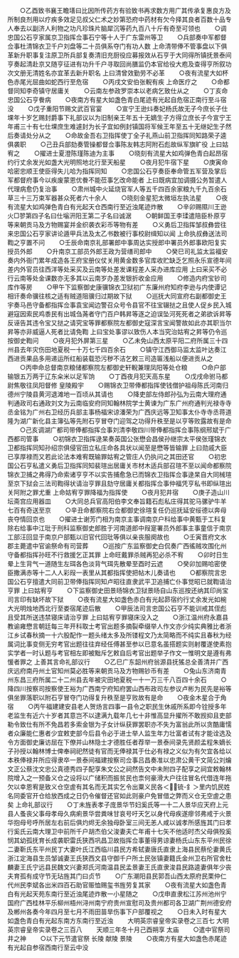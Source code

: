 <!-- { "loadSidebar": true } -->
　　○乙酉致书襄王瞻墡曰比因所传药方有验致书再求数方用广其传承复惠良方及所制良剂用以疗疾多效足见叔父仁术之妙第恐府中药材有欠今择其良者百数十品专人奉去以副济人利物之功凡珍珠片脑犀沉等药九百八十斤有奇至可领也
　　○调忠国公石亨家属京卫指挥佥事石宁等十人于广东雷州等卫
　　○兵部奏中军都督佥事杜清锦衣卫千户刘盘等二十员俱系夺门有功人数  上命清带俸不管事盘以下俱革新升职事复注原卫所兵部复奏清旧充厨役应募报效从石亨于大同得所镇抚景泰间亨奏起清赴京又随亨征进有功升千户寻取回尚膳监仍本官给役大庖及查得亨所叙功次文册无清姓名亦宜革去新升职名  上曰清曾效勤劳不必革
　　○夜有流星大如杯色赤尾光屈曲如蛇西行至危宿
　　○丙戌文安伯张輗有疾  上命医疗之
　　○命都督同知李奇镇守居庸关
　　○云南左参政罗崇本以老病乞致仕从之
　　○丁亥命忠国公石亨餋病
　　○夜南方有星大如盏色青白尾迹有光起自危宿正南行至斗宿没
　　○戊子重阳节赐文武百官宴
　　○宣宁王逊炓奏妃杨氏故无子今庶长子仕堁年十岁乞赐封爵事下礼部议以为旧制亲王年五十无嫡生子方得立庶长子今宣宁王年甫三十有七仕堁庶生难遽封为长子宜如例封镇国将军候王年至五十无继妃生子然后奏请处分从之
　　○命故金吾右卫指挥使丁全子礼燕山前卫指挥同知路荣子逵俱袭职
　　○己丑兵部劾奏管操都督佥事陈友韩志阿附石彪故纵军旗旷役  上曰姑宥之
　　○擢进士夏澄陈瑾陈迪为主事
　　○晓刻有流星大如鸡弹色青白起昂宿约行丈余发光如盏大光明照地北行至天船星
　　○夜月犯牛宿下星
　　○庚寅命哈密忠顺王使臣得失儿哈为指挥同知
　　○忠国公石亨奏臣奉命管五军营及掌后军都督府事今以疾废蒙恩优餋不能莅事乞改命能者  上曰既病宜加调摄公务暂遣人代理病愈仍复治事
　　○肃州城中火延烧官军人等五千四百余家粮九千九百余石草三十三万束军器甚众死者六十余人
　　○晓刻金星犯太微垣左执法星
　　○夜有流星大如鸡弹色青白有光起天仓西南行至近浊尾迹炸散
　　○辛卯赐隰川王逊火□翏第四子名曰仕塕汧阳王第二子名曰诚涺
　　○朝鲜国王李瑈遣陪臣朴原亨等来朝贡马及方物赐宴并金织袭衣彩币等物有差
　　○义勇后卫指挥邹叔彝尝往来忠国公石亨家讲论遁甲兵法及太乙书数被行事校尉缉知以闻  上命执叔彝送法司鞫之亨置不问
　　○壬辰命南京礼部署郎中事周达实授郎中署员外郎事欧阳复实授员外郎
　　○升南京工部员外郎王政为营缮司郎中
　　○癸巳司礼监太监福安奏内外衙门累年成造各王府宝册仪仗关用黄金数多官库收贮缺乏乞照永乐宣德年间差内外官员往西洋等处采买及云南等处差发课程差人采办进库应用  上曰采买不必行云南等处金课数亦无多其以云南岁办差发银折收金应用
　　○修造内府宝钞司库作等房
　　○甲午下监察御史康骥锦衣卫狱初广东廉州府知府李逊与内使谭记相讦奏命骥往核之适有贼道阻骥归过期故下狱
　　○巡抚大同宣府右副都御史王宇奏马邑守备都指挥佥事袁宝闻边警召众号令县官不往宝辍挞之且使人促乡民入城避寇因索民鸡黍民有出城刍荛者守门百户韩昇等逐之迫误坠河死死者之弟欲诉昇等反诬告其违令宝又挞之请究宝等罪都察院左都御史寇深言宝闻警故如此亦其职当尔昇等亦非威逼人死者比请免鞫  上曰宝处事谬以致伤人本当究治姑宥之昇等仍令巡按御史鞫问
　　○夜月犯外屏第三星
　　○乙未免山西太原平阳二府所属三十四州县去年灾伤田地夏税一十万七千四百余石
　　○镇守江西御马监太监叶达奏江西进贡果品多用递运所红船装载恐污秽不洁乞敕三司造匾浅船以便进贡从之
　　○丙申命总督南京粮储都察院左都御史轩輗兼理凤阳等处仓粮
　　○命户部输银五万两于辽东籴米以足军饷
　　○丁酉夜月犯天高东星
　　○戊戌命驸马都尉焦敬往凤阳督修  皇陵殿宇
　　○赐锦衣卫带俸都指挥使钱僧护祖母陈氏河南归德州宁陵县黄河退滩地一百顷从其请也
　　○降吏部左侍郎孙弘为云南大理府通判通政司右通政刘文为云南临安府同知翰林院学士黄谏为广东广州府通判光禄寺寺丞金铭为广州右卫经历兵部主事杨福宋谅潘荣为广西庆远等卫知事太仆寺寺丞蒋道隆为湖广新化县主簿弘等先附石亨冒夺门迎驾之功得升秩至是以亨等败露故有是命
　　○己亥调湖广都司带俸都指挥佥事刘清李敬四川带俸都指挥佥事陈纲邢斌于广西都司管事
　　○初锦衣卫指挥逯杲奏英国公张懋会昌侯孙继宗太平侯张瑾锦衣卫都指挥同知孙绍宗俱侵官田立私庄命各具状以闻至是懋等皆输罪  上曰勋戚大臣已享厚禄而又若此论法本难宥既输罪姑宥之管庄人仍执问之其田还官
　　○初忠国公石亨私遣义勇后卫指挥同知裴瑄出居庸关市材木适兵部召瑄不至以闻命都察院锦衣卫捕之弗得乃命索诸亨亨不以实告捕愈急已而锦衣卫指挥佥事逯杲自大同械瑄至京下狱会三法司鞫得状请治亨罪且劾守居庸关都指挥佥事仲福凭亨私书即纵瑄出关阿附之罪尤重  上命姑宥亨罪降福为指挥使
　　○夜月犯井宿
　　○庚子造山川坛斋宫应用器皿
　　○大同总兵官高阳伯李文奉旨籍石彪私庄得其驼马骡驴牛羊七百有奇送至京
　　○辛丑命都察院右佥都御史徐瑄复任仍巡抚延安绥德以奔母丧夺情回京也
　　○擢进士谢芳门相为南京主事调南京户科给事中黄甄于工科复除右给事中江玭于刑科监察御史郎胜于河南道郎中叚寔署员外郎事主事童信于南京工部汪回显于南京户部甄以旧官代回玭等俱以亲丧服阕故也
　　○壬寅晋府文水郡主薨遣中官谕祭命有司营葬
　　○巡按广东监察御史白侃奏广西徭贼攻围化州守备都指挥孙旺不行救援乞正其罪  上命旺戴罪杀贼再犯必杀不宥
　　○卯时日生晕上生背气一道随生左珥各色淡背气珥先散晕至酉时云遮
　　○癸卯加赐哈密使臣撒满赤等十二人人彩叚一表里从其都指挥使把帖木儿奏请也
　　○都察院言忠国公石亨擅遣大同前卫带俸指挥同知卢昭往直隶武平卫追捕亡仆事觉昭已就鞫请治亨罪  上曰姑宥亨
　　○下监察御史田景旸锦衣卫狱景旸自山东巡按还纳其印尚宝司言印有缺坏故下狱
　　○夜有流星大如盏色赤白有光起昴宿约行丈余发光如椀大光明烛地西北行至娄宿尾迹后散
　　○甲辰法司言忠国公石亨不能训戒其侄彪且受其所送违禁寝床请治亨罪  上曰姑宥亨罪寝床没入之
　　○浙江温州府永嘉县教谕雍懋言朝廷每三年开科取士考官出题多摘裂牵缀举人作文亦少纯实典雅比者浙江乡试春秋摘一十六股配作一题头绪太多及所镂程文乃太简略而不纯实且春秋为经属词比事变侧无穷考官出题往往弃经任傅甚至参以已意名虽搭题实则射覆遂使素抱实学者一时认题与考官相左即被黜斥乞敕自后考官出题举子作文一惟明文是遵有弗愋者罪之  上善其言命礼部议行
　　○乙巳广东韶州府翁源县抚猺总全善清并广西庆远府南丹州土官知州莫必胜等来朝贡马及方物赐钞币有差
　　○兔山东济南青州东昌三府所属二十二州县去年被灾田地夏税一十一万三千八百四十余石
　　○降四川按察司按察使王裕为广西南宁府知府罢山西布政司左参议卢彬为民先是裕等俱坐罪落职以附石亨冒夺门功得复升秩至是亨败故有是命
　　○夜金木星合于角宿
　　○丙午福建建安县老人贺炀言四事一县令之职民生休戚所系即今铨授多年老监生有近六十岁者其意岂不以逮满九载年几七十非惟高显升擢所不敢觊抑且吏部勒令致仕有所不免昌若多索金银为子女计纵获罪罢职亦不失为富翁此所以贪酷庸懦者众廉能仁惠者少宜敕吏部今后县令必于进士举人监生年力壮富者试有才能诠选及令方面御史廉访屈在下僚并山林隐士才德胜任者荐举一景泰间录先贤颜孟程朱嫡长子孙授以翰林博士俾奉祠祀然徒有官而无俸禄其于仕必有禄之义似为有欠宜各给以本秩俸禄并所应得隶卒一景泰间福建按察司佥事吕昌奏准以忠肃公黄干文简公刘爚文正公蔡沈文忠公真德秀四子配享朱文公之祠然告文中未附四子配享之祠宜敕翰林院增入之一预备义仓之设将以广储积而振贫民也柰何豪滑大户往往冒名代借连年拖欠以幸恩宥是致义仓空虗有其名而无其实乞令出粟义民各＜锍-釒＞里内饥民姓名同委官开仓给放西成之日仍令催督还官如此则豪户免冒借之弊而义仓无空虗之患矣  上命礼部议行
　　○丁未旌表孝子庞景华节妇奚氏等一十二人景华应天府上元县人蚤丧父事母孝母久病痢景华尝粪味甘哀号吁天乞以身代母疾遂瘳邻弗戒于火景华抱母号呼所居左右前后俱灼烬无余独母卧室三间无恙人咸以诚孝所感旌其门曰孝行奚氏云南大理卫中前所千户胡杰伯父浚妻夫亡年甫十七矢不他适时杰父母俱殁奚悯其幼孤抚育长成袭职雷氏狭西巩昌卫故指挥佥事董得男谅妻杨氏山东东平州民徐二妻靳氏东平州民丁大妻叶氏江西临川县民方希轼妻唐氏直隶上海县民蔡伦妻黄氏浙江定海县生员邹诚妻王氏狭西文县守御千户所土民张镇妻籍氏金州卫右所官舍杜麟妻王氏宁远县民魏文兴妻郑氏河南温县民孟景妻王氏直隶浚县民路逵妻俱年少丧夫育孤有成守节无玷旌其门曰贞节
　　○广东潮阳县民郭吾山西太原府民栗仲仁代州民李斌各出米四百石助官赈恤赐玺书旌劳复其家
　　○夜有流星大如盏色青白有光起天苑东南行至近浊尾迹炸散一小星随之
　　○戊申直隶松江苏州池州宁国府广西桂林平乐柳州梧州浔州南宁府贵州宣慰司及贵州都司各卫湖广荆州德安府及郴州各奏今年四月至七月不雨田苗旱伤事下户部覆视之
　　○日未入时有星大如盏色青白有光起东南方东南行至近浊
　　大明英宗睿皇帝实录卷之三百七
大明英宗睿皇帝实录卷之三百八
　　天顺三年冬十月己酉朔享  太庙
　　○遣中官祭司井之神
　　○以下元节遣官祭  长陵  献陵  景陵
　　○夜南方有星大如盏色赤尾迹有光起自参宿西南行至云中没
